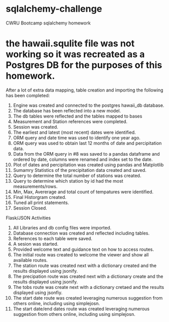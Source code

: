 # sqlalchemy-challenge

CWRU Bootcamp sqlalchemy homework

# the hawaii.squlite file was not working so it was recreated as a Postgres DB for the purposes of this homework.

After a lot of extra data mapping, table creation and importing the following has been completed:

1. Engine was created and connected to the postgres hawaii_db database.
2. The database has been reflected into a new model.
3. The db tables were reflected and the tables mapped to bases
4. Measurement and Station references were completed.
5. Session was created.
6. The earliest and latest (most recent) dates were identified.
7. ORM query and date time was used to identify one year ago.
8. ORM query was used to obtain last 12 months of date and percipitation data.
9. Data from the ORM query in #8 was saved to a pandas dataframe and ordered by date, columns were renamed and index set to the date.
10. Plot of dates and percipitation was created using pandas and Matplotlib
11. Sumamry Statistics of the precipitation data created and saved.
12. Query to determine the total number of stations was created.
13. Query to determine which station by id had the most measurements/rows.
14. Min, Max, Avererage and total count of tempatures were identified.
15. Final Historgram created.
16. Tuned all print statements.
17. Session Closed.

Flask/JSON Activities

1. All Libraries and db config files were imported.
2. Database connection was created and reflected including tables.
3. References to each table were saved.
4. A sesion was started.
5. Provided welcome text and guidance text on how to access routes.
6. The initial route was created to welcome the viewer and show all available routes.
7. The station route was created next with a dictionary created and the results displayed using jsonify.
8. The precipation route was created next with a dictionary create and the results displayed using jsonify.
9. The tobs route was create next with a dictionary cretaed and the results displayed using jsonfiy.
10. The start date route was created leveraging numerous suggestion from others online, including using simplejosn.
11. The start date/end dates route was created leveraging numerous suggestion from others online, including using simplejosn.
